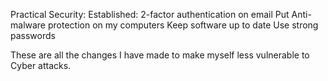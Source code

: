 Practical Security:
Established:
 2-factor authentication on email
 Put Anti-malware protection on my computers
 Keep software up to date
 Use strong passwords

These are all the changes I have made to make myself less vulnerable to Cyber attacks.